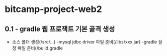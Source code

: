 # bitcamp-project-web2

## 0.1 - gradle 웹 프로잭트 기본 골격 생성

- 소스 폴더 생성(/src/...)
-mysql jdbc driver 파일 준비(/libs/xxx.jar)
-gradle 설정 파일 준비(/build.gradle